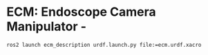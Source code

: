 # ECM: Endoscope Camera Manipulator -

```bash
ros2 launch ecm_description urdf.launch.py file:=ecm.urdf.xacro
```
